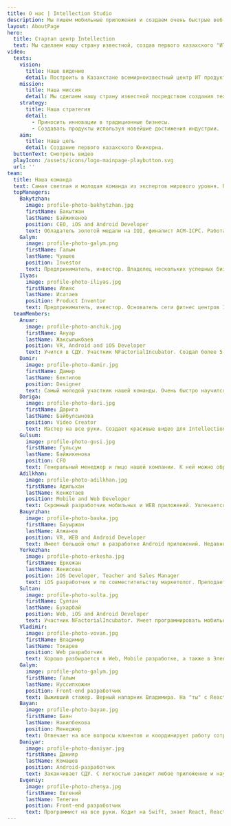```yaml
---
title: О нас | Intellection Studio
description: Мы пишем мобильные приложения и создаем очень быстрые веб-сайты любой сложности. Также у нас отличный дизайн
layout: AboutPage
hero:
  title: Стартап центр Intellection
  text: Мы сделаем нашу страну известной, создав первого казахского "ИТ-юникорна"
video:
  texts:
    vision:
      title: Наше видение
      detail: Построить в Казахстане всемирноизвестный центр ИТ продуктов для мирового рынка
    mission:
      title: Наша миссия
      detail: Мы сделаем нашу страну известной посредством создания технологических продуктов на стыке инновационных решений.
    strategy:
      title: Наша стратегия
      detail:
        - Приносить инновации в традиционные бизнесы.
        - Создавать продукты используя новейшие достижения индустрии.
    aim:
      title: Наша цель
      detail: Создание первого казахского Юникорна.
  buttonText: Смотреть видео
  playIcon: /assets/icons/logo-mainpage-playbutton.svg
  url: ''
team:
  title: Наша команда
  text: Самая светлая и молодая команда из экспертов мирового уровня. При всех наших достижениях главное для нас - оставаться хорошими.
  topManagers:
    Bakytzhan:
      image: profile-photo-bakhytzhan.jpg
      firstName: Бакытжан
      lastName: Байжикенов
      position: CEO, iOS and Android Developer
      text: Обладатель золотой медали на IOI, финалист ACM-ICPC. Работал в IMO.IM (Palo Alto, USA) и Crozdesk.com (London, UK). Основатель компании Intellection и Intellection Studio
    Galym:
      image: profile-photo-galym.png
      firstName: Галым
      lastName: Чуашев
      position: Investor
      text: Предприниматель, инвестор. Владелец нескольких успешных бизнес проектов в Казахстане. Основатель компании Intellection Studio
    Ilyas:
      image: profile-photo-iliyas.jpg
      firstName: Илияс
      lastName: Исатаев
      position: Product Inventor
      text: Предприниматель, инвестор. Основатель сети фитнес центров Invictus, Crossfit Astana, супермаркетов A2, ресторана Shoreditch
  teamMembers:
    Anuar:
      image: profile-photo-anchik.jpg
      firstName: Ануар
      lastName: Жаксылыкбаев
      position: VR, Android and iOS Developer
      text: Учится в СДУ. Участник NFactorialIncubator. Создал более 5-ти мобильных приложений. Недавно переквалифицировался в VR разработчика
    Damir:
      image: profile-photo-damir.jpg
      firstName: Дамир
      lastName: Бектилов
      position: Designer
      text: Самый молодой участник нашей команды. Очень быстро научился основным трэндам в дизайне. Работает в Intellection, потому что не хочет идти в армию
    Dariga:
      image: profile-photo-dari.jpg
      firstName: Дарига
      lastName: Байбулсынова
      position: Video Creator
      text: Мастер на все руки. Создает красивые видео для Intellection, пишет блог посты и даже умеет создавать дизайны мобильных приложений и кодить.
    Gulsum:
      image: profile-photo-gusi.jpg
      firstName: Гульсум
      lastName: Байжикенова
      position: CFO
      text: Генеральный менеджер и лицо нашей компании. К ней можно обратиться с любым непонятным вопросом либо просьбой. Занимается бизнес развитием и маркетингом. Хочет научится "дизайнить".
    Adilkhan:
      image: profile-photo-adilkhan.jpg
      firstName: Адильхан
      lastName: Кенжетаев
      position: Mobile and Web Developer
      text: Скромный разработчик мобильных и WEB приложений. Увлекается React-Native и хочет научиться Machine Learning, чтобы  искусственный интеллект писал за него код
    Bauyrzhan:
      image: profile-photo-bauka.jpg
      firstName: Бауыржан
      lastName: Алжанов
      position: VR, WEB and Android Developer
      text: Имеет большой опыт в разработке Android приложений. Недавно научился разрабатывать VR технологии в Unity. Также неплохо знает Web и React.
    Yerkezhan:
      image: profile-photo-erkesha.jpg
      firstName: Еркежан
      lastName: Женисова
      position: iOS Developer, Teacher and Sales Manager
      text: iOS разработчик и по совместительству маркетолог. Преподает дистанционные курсы и записывает видео уроки. Умеет красиво рисовать на iPad-е
    Sultan:
      image: profile-photo-sulta.jpg
      firstName: Султан
      lastName: Бухарбай
      position: Web, iOS and Android Developer
      text: Участник NFactorialIncubator. Умеет программировать мобильные приложения и Web технологии. Любит шутить и приходить на работу раньше всех
    Vladimir:
      image: profile-photo-vovan.jpg
      firstName: Владимир
      lastName: Токарев
      position: Web разработчик
      text: Хорошо разбирается в Web, Mobile разработке, а также в Электронике и Робототехнике. Проходил обучение в стартап акселераторах HAX и TechStars. Очень быстро самообучается.
    Galym:
      image: profile-photo-galym.jpg
      firstName: Галым
      lastName: Нуссипхожин
      position: Front-end разработчик
      text: Выживший стажер. Верный напарник Владимира. На "ты" с React и Redax.
    Bayan:
      image: profile-photo-bayan.jpg
      firstName: Баян
      lastName: Накипбекова
      position: Менеджер
      text: Отвечает на все вопросы клиентов и координирует работу сотрудников. Административно-хозяйственное обеспечение компании.
    Daniyar:
      image: profile-photo-daniyar.jpg
      firstName: Данияр
      lastName: Комашев
      position: Android-разработчик
      text: Заканчивает СДУ. С легкостью закодит любое приложение и научит делать это остальных!
    Evgeniy:
      image: profile-photo-zhenya.jpg
      firstName: Евгений
      lastName: Телегин
      position: Front-end разработчик
      text: Программист на все руки. Кодит на Swift, знает React, React Native. Всегда приносит вкусняшки в офис.
---
```

